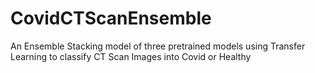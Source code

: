 # CovidCTScanEnsemble
An Ensemble Stacking model of three pretrained models using Transfer Learning to classify CT Scan Images into Covid or Healthy
